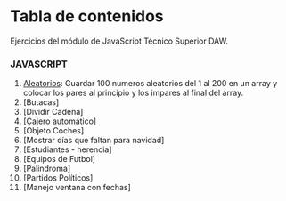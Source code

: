# Tabla de contenidos
Ejercicios del módulo de JavaScript Técnico Superior DAW.

### JAVASCRIPT
1. [Aleatorios](https://github.com/erabasco/javascript/tree/master/aleatorios): Guardar 100 numeros aleatorios del 1 al 200 en un array y colocar los pares al principio y los impares al final del array.
2. [Butacas]
3. [Dividir Cadena]
4. [Cajero automático]
5. [Objeto Coches]
6. [Mostrar días que faltan para navidad]
7. [Estudiantes - herencia]
8. [Equipos de Futbol]
9. [Palindroma]
10. [Partidos Políticos]
11. [Manejo ventana con fechas]
